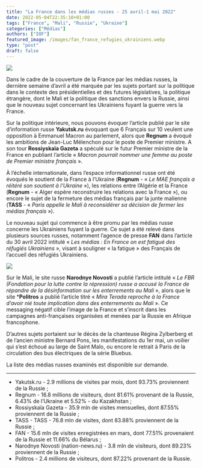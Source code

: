 ```yaml
---
title: "La France dans les médias russes - 25 avril-1 mai 2022"
date: 2022-05-04T22:35:10+01:00
tags: ["France", "Mali", "Russie", "Ukraine"]
categories: ["Médias"]
authors: ["IOF"]
featured_image: /images/fan_france_refugies_ukrainiens.webp
type: "post"
draft: false
---
```


![](/images/fan_france_refugies_ukrainiens.webp)

Dans le cadre de la couverture de la France par les médias russes, la dernière semaine d’avril a été marquée par les sujets portant sur la politique dans le contexte des présidentielles et des futures législatives, la politique étrangère, dont le Mali et la politique des sanctions envers la Russie, ainsi que le nouveau sujet concernant les Ukrainiens fuyant la guerre vers la France.

Sur la politique intérieure, nous pouvons évoquer l’article publié par le site d’information russe **Yakutsk.ru** évoquant que 6 Français sur 10 veulent une opposition à Emmanuel Macron au parlement, alors que **Regnum** a évoqué les ambitions de Jean-Luc Mélenchon pour le poste de Premier ministre. A son tour **Rossiyskaïa Gazeta** a spéculé sur le futur Premier ministre de la France en publiant l’article « *Macron pourrait nommer une femme au poste de Premier ministre français* ».

À l’échelle internationale, dans l’espace informationnel russe ont été évoqués le soutient de la France à l’Ukraine (**Regnum** - « *Le MAE français a réitéré son soutient à l’Ukraine* »), les relations entre l’Algérie et la France (**Regnum** - « Alger espère reconstruire les relations avec la France »), ou encore le sujet de la fermeture des médias français par la junte malienne (**TASS** - « *Paris appelle le Mali à reconsidérer sa décision de fermer les médias français* »).

Le nouveau sujet qui commence à être promu par les médias russe concerne les Ukrainiens fuyant la guerre. Ce sujet a été relevé dans plusieurs sources russes, notamment l’agence de presse **FAN** dans l’article du 30 avril 2022 intitulé « *Les médias : En France on est fatigué des réfugiés Ukrainiens* », visant à souligner « la fatigue » des Français de l’accueil des réfugiés Ukrainiens.

![](/images/narodnye_novosti_france_mali.webp)

Sur le Mali, le site russe **Narodnye Novosti** a publié l’article intitulé « *Le FBR (Fondation pour la lutte contre la répression) russe a accusé la France de répandre de la désinformation sur les enterrements au Mali* », alors que le site ***Politros** a publié l’article titré « *Mira Terada reproche à la France d’avoir nié toute implication dans des enterrements au Mali* ». Ce messaging négatif cible l’image de la France et s’inscrit dans les campagnes anti-françaises organisées et menées par la Russie en Afrique francophone.

D’autres sujets portaient sur le décès de la chanteuse Régina Zylberberg et de l’ancien ministre Bernard Pons, les manifestations du 1er mai, un voilier qui s’est échoué au large de Saint Malo, ou encore le retrait à Paris de la circulation des bus électriques de la série Bluebus.

La liste des médias russes examinés est disponible sur demande.

---

- Yakutsk.ru - 2.9 millions de visites par mois, dont 93.73% proviennent de la Russie ;
- Regnum - 16.8 millions de visiteurs, dont 81.61% provenant de la Russie, 6.43% de l’Ukraine et 5.52% - du Kazakhstan ;
- Rossiyskaïa Gazeta - 35.9 mln de visites mensuelles, dont 87.55% proviennent de la Russie ;
- TASS - TASS - 76.8 mln de visites, dont 83.88% proviennent de la Russie ;
- FAN - 15.6 mln de visites enregistrées en mars, dont 77.51% provenaient de la Russie et 11.66% du Bélarus ;
- Narodnye Novosti (nation-news.ru) - 3.8 mln de visiteurs, dont 89.23% proviennent de la Russie ;
- Politros - 2.4 millions de visiteurs, dont 87.22% provenant de la Russie.
